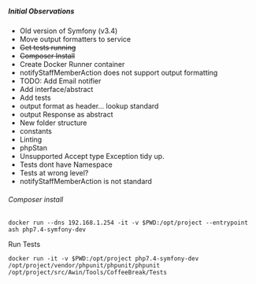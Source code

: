 

##### Initial Observations

* Old version of Symfony (v3.4)
* Move output formatters to service
* ~~Get tests running~~
* ~~Composer Install~~
* Create Docker Runner container
* notifyStaffMemberAction does not support output formatting
* TODO: Add Email notifier
 * Add interface/abstract
* Add tests
* output format as header... lookup standard
* output Response as abstract
* New folder structure
* constants
* Linting
* phpStan
* Unsupported Accept type Exception tidy up.
* Tests dont have Namespace
* Tests at wrong level?
* notifyStaffMemberAction is not standard


###### Composer install

```docker run --dns 192.168.1.254 -it -v $PWD:/opt/project --entrypoint ash php7.4-symfony-dev```

Run Tests

```docker run -it -v $PWD:/opt/project php7.4-symfony-dev /opt/project/vendor/phpunit/phpunit/phpunit /opt/project/src/Awin/Tools/CoffeeBreak/Tests```